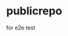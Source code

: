 # publicrepo
for e2e test























































































































































































































































































































































































































































































































































































































































































































































































































































































































































































































































































































































































































































































































































































































































































































































































































































































































































































































